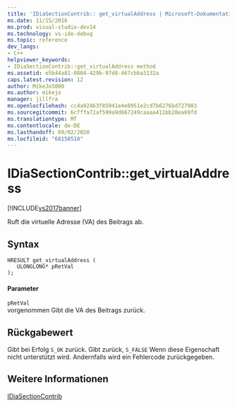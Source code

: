 ```yaml
---
title: 'IDiaSectionContrib:: get_virtualAddress | Microsoft-Dokumentation'
ms.date: 11/15/2016
ms.prod: visual-studio-dev14
ms.technology: vs-ide-debug
ms.topic: reference
dev_langs:
- C++
helpviewer_keywords:
- IDiaSectionContrib::get_virtualAddress method
ms.assetid: e5b44a81-0804-429b-97d8-467cbba3132a
caps.latest.revision: 12
author: MikeJo5000
ms.author: mikejo
manager: jillfra
ms.openlocfilehash: cc4a92463f85941e4e8951e2cd7b6276bd727983
ms.sourcegitcommit: 6cfffa72af599a9d667249caaaa411bb28ea69fd
ms.translationtype: MT
ms.contentlocale: de-DE
ms.lasthandoff: 09/02/2020
ms.locfileid: "68150518"
---
```

# <a name="idiasectioncontribget_virtualaddress"></a>IDiaSectionContrib::get_virtualAddress
[!INCLUDE[vs2017banner](../../includes/vs2017banner.md)]

Ruft die virtuelle Adresse (VA) des Beitrags ab.  
  
## <a name="syntax"></a>Syntax  
  
```cpp#  
HRESULT get_virtualAddress (   
   ULONGLONG* pRetVal  
);  
```  
  
#### <a name="parameters"></a>Parameter  
 `pRetVal`  
 vorgenommen Gibt die VA des Beitrags zurück.  
  
## <a name="return-value"></a>Rückgabewert  
 Gibt bei Erfolg `S_OK` zurück. Gibt zurück, `S_FALSE` Wenn diese Eigenschaft nicht unterstützt wird. Andernfalls wird ein Fehlercode zurückgegeben.  
  
## <a name="see-also"></a>Weitere Informationen  
 [IDiaSectionContrib](../../debugger/debug-interface-access/idiasectioncontrib.md)
